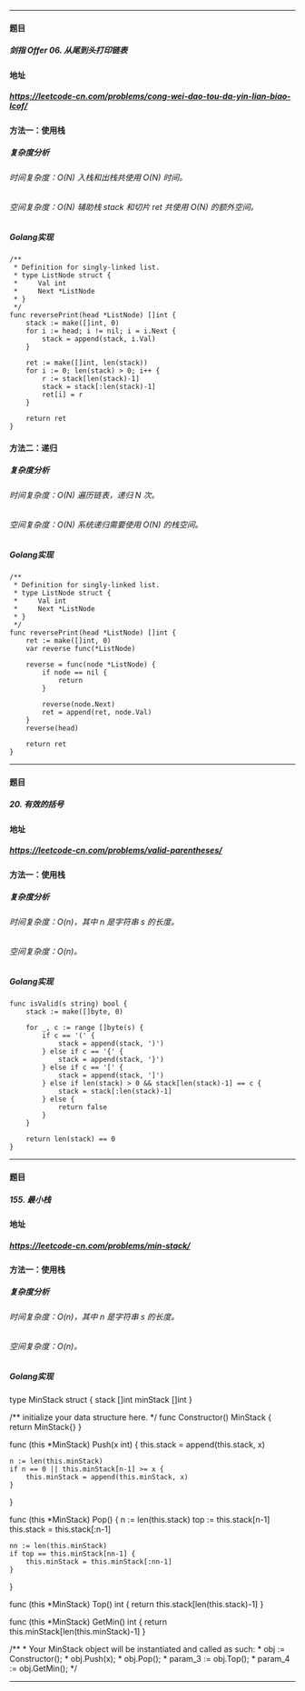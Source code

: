 ***
#### 题目
##### 剑指 Offer 06. 从尾到头打印链表
#### 地址
##### https://leetcode-cn.com/problems/cong-wei-dao-tou-da-yin-lian-biao-lcof/
#### 方法一：使用栈
##### 复杂度分析
###### 时间复杂度：O(N) 入栈和出栈共使用 O(N) 时间。
###### 空间复杂度：O(N) 辅助栈 stack 和切片 ret 共使用 O(N) 的额外空间。
##### Golang实现
    /**
     * Definition for singly-linked list.
     * type ListNode struct {
     *     Val int
     *     Next *ListNode
     * }
     */
    func reversePrint(head *ListNode) []int {
        stack := make([]int, 0)
        for i := head; i != nil; i = i.Next {
            stack = append(stack, i.Val)
        }
    
        ret := make([]int, len(stack))
        for i := 0; len(stack) > 0; i++ {
            r := stack[len(stack)-1]
            stack = stack[:len(stack)-1]
            ret[i] = r
        }
    
        return ret
    }
#### 方法二：递归
##### 复杂度分析
###### 时间复杂度：O(N) 遍历链表，递归 N 次。
###### 空间复杂度：O(N) 系统递归需要使用 O(N) 的栈空间。
##### Golang实现
    /**
     * Definition for singly-linked list.
     * type ListNode struct {
     *     Val int
     *     Next *ListNode
     * }
     */
    func reversePrint(head *ListNode) []int {
        ret := make([]int, 0)
        var reverse func(*ListNode)
    
        reverse = func(node *ListNode) {
            if node == nil {
                return
            }
    
            reverse(node.Next)
            ret = append(ret, node.Val)
        }
        reverse(head)
    
        return ret
    }
***
#### 题目
##### 20. 有效的括号
#### 地址
##### https://leetcode-cn.com/problems/valid-parentheses/
#### 方法一：使用栈
##### 复杂度分析
###### 时间复杂度：O(n)，其中 n 是字符串 s 的长度。
###### 空间复杂度：O(n)。
##### Golang实现
    func isValid(s string) bool {
        stack := make([]byte, 0)
    
        for _, c := range []byte(s) {
            if c == '(' {
                stack = append(stack, ')')
            } else if c == '{' {
                stack = append(stack, '}')
            } else if c == '[' {
                stack = append(stack, ']')
            } else if len(stack) > 0 && stack[len(stack)-1] == c {
                stack = stack[:len(stack)-1]
            } else {
                return false
            }
        }
    
        return len(stack) == 0
    }
***
#### 题目
##### 155. 最小栈
#### 地址
##### https://leetcode-cn.com/problems/min-stack/
#### 方法一：使用栈
##### 复杂度分析
###### 时间复杂度：O(n)，其中 n 是字符串 s 的长度。
###### 空间复杂度：O(n)。
##### Golang实现
   type MinStack struct {
   	stack    []int
   	minStack []int
   }
   
   /** initialize your data structure here. */
   func Constructor() MinStack {
   	return MinStack{}
   }
   
   func (this *MinStack) Push(x int) {
   	this.stack = append(this.stack, x)
   
   	n := len(this.minStack)
   	if n == 0 || this.minStack[n-1] >= x {
   		this.minStack = append(this.minStack, x)
   	}
   }
   
   func (this *MinStack) Pop() {
   	n := len(this.stack)
   	top := this.stack[n-1]
   	this.stack = this.stack[:n-1]
   
   	nn := len(this.minStack)
   	if top == this.minStack[nn-1] {
   		this.minStack = this.minStack[:nn-1]
   	}
   }
   
   func (this *MinStack) Top() int {
   	return this.stack[len(this.stack)-1]
   }
   
   func (this *MinStack) GetMin() int {
   	return this.minStack[len(this.minStack)-1]
   }
   
   /**
    * Your MinStack object will be instantiated and called as such:
    * obj := Constructor();
    * obj.Push(x);
    * obj.Pop();
    * param_3 := obj.Top();
    * param_4 := obj.GetMin();
    */ 
***